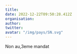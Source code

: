 ```yaml
---
title: 
date: 2022-12-22T09:50:28.412Z
organisation: 
author: 
twitter: 
avatar: "/img/pays/SN.svg"
---
```


Non au,3eme mandat 
